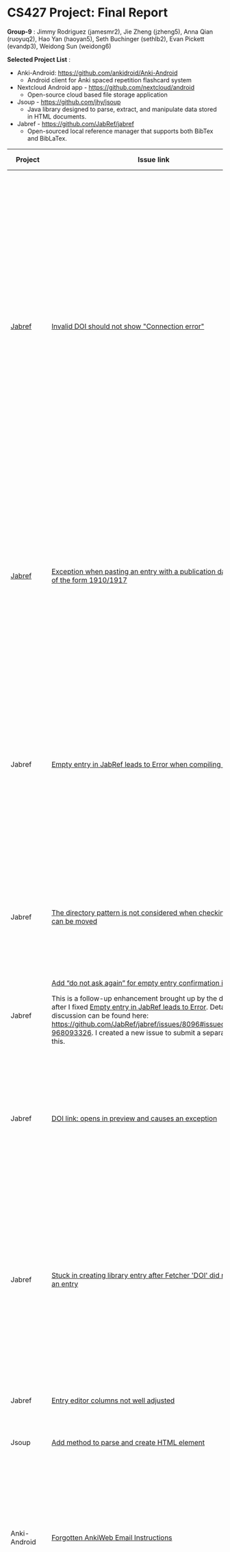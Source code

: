 # CS427 Project: Final Report

**Group-9** : Jimmy Rodriguez (jamesmr2), Jie Zheng (jzheng5), Anna Qian (ruoyuq2), Hao Yan (haoyan5), Seth Buchinger (sethlb2), Evan Pickett (evandp3), Weidong Sun (weidong6)

**Selected Project List** :

- Anki-Android: https://github.com/ankidroid/Anki-Android
    - Android client for Anki spaced repetition flashcard system
- Nextcloud Android app - https://github.com/nextcloud/android
    - Open-source cloud based file storage application
- Jsoup - https://github.com/jhy/jsoup
    - Java library designed to parse, extract, and manipulate data stored in HTML documents.
- Jabref - https://github.com/JabRef/jabref
    - Open-sourced local reference manager that supports both BibTex and BibLaTex.

| Project | Issue link | Pull request/commit link | Issue Status | Student(s) | Meaningful Javadoc Comments for Each added/modified Public Method | Actual time spent | Lines changed |
| --- | --- | --- | --- | --- | --- | --- | --- |
|[Jabref](https://github.com/JabRef/jabref) |[Invalid DOI should not show "Connection error"](https://github.com/JabRef/jabref/issues/8127) |https://github.com/JabRef/jabref/pull/8215/  |[PR](https://github.com/JabRef/jabref/pull/8215): submitted but got closed because another PR got selected. <p>[Issue](https://github.com/JabRef/jabref/issues/8127): closed. </p>|jzheng5 |Yes  <p>added Javadoc comment for the added public method: </p><p>removeScharDOI(String doiStr) </p>|3.5 weeks  <p>- 1.5 week studying contribution guide and trying to get Jabref running in IntelliJ IDEA’s internal build system on Linux 20.04 (failed and developers were not able to help), finally ends up running Jabref with gradle. </p><p>- 1 week studying the high-level code structure of the Jabref project </p><p>- 1 week reproducing the issue and coding up the solution. Also writing up parameterized JUnit Tests for the added methods  </p>|+50 <p>-1 </p>|
|[Jabref](https://github.com/JabRef/jabref) |[Exception when pasting an entry with a publication date-range of the form 1910/1917](https://github.com/JabRef/jabref/issues/7864) |https://github.com/JabRef/jabref/pull/8247/  |[PR](https://github.com/JabRef/jabref/pull/8247): submitted, waiting for reviewer’s reply about the requested change. |jzheng5 |Yes  <p>added Javadoc comment for each added/modified java method: </p><p>Date(TemporalAccessor date, TemporalAccessor endDate) </p><p>Optional<Date> parse(String dateString) </p>|2.5 weeks <p>- 1 week trying to getting familiar with all the code related to Date.java </p><p>- 1.5 week coding up the solutions, modifying the submission according to reviewer’s feedback, and writing up JUnit Test for the modified methods. </p>|+42 <p>-1 </p>|
|Jabref |[Empty entry in JabRef leads to Error when compiling in LaTex](https://github.com/JabRef/jabref/issues/8096) |https://github.com/JabRef/jabref/pull/8218  |PR merged. <p>Issue closed. </p>|ruoyuq2 |Yes. <p>Added Javadoc comment for the added public method: </p><p>hasEmptyEntries() in BibDatabaseContext.java </p><p>(I did not include the one line comment to mark the corresponding issue and cannot make changes since my PR has been merged. The professor confirmed on Campuswire that this is okay. Same for my added tests, and also for my 2nd issue) </p>|3 weeks (1 week compiling Jabref using IntelliJ IDEA’s internal build system, reproducing the issue and writing test scenario, 1 week getting familiar with JabRef code structure and developing implementation logic, and 1 week working with the developers to implement my solution) |+93 <p>-0 </p>|
|Jabref |[The directory pattern is not considered when checking if a file can be moved](https://github.com/JabRef/jabref/issues/7908) |https://github.com/JabRef/jabref/pull/8244/  |PR merged. <p>Issue closed. </p>|ruoyuq2 |N/A <p>There was no new public method added.  </p>|2 weeks (1 week reproducing the issue, writing test scenario, and implementing my solution, and 1 week working with the developers to improve my implementation) |+55 <p>-4 </p>|
|Jabref |[Add “do not ask again” for empty entry confirmation in Jabref](https://github.com/JabRef/jabref/issues/8296) <p>This is a follow-up enhancement brought up by the developers after I fixed [Empty entry in JabRef leads to Error](https://github.com/JabRef/jabref/issues/8096). Detailed discussion can be found here: https://github.com/JabRef/jabref/issues/8096#issuecomment-968093326. I created a new issue to submit a separate PR for this. </p>|https://github.com/JabRef/jabref/pull/8297  |PR submitted. Discussing with the developers about my implementation. |ruoyuq2 |Yes. <p>Added Javadoc comment for the method: showCustomButtonDialogWithOptOutAndWait() in DialogService.java. </p><p>There are some other getter and setter methods which the developers suggested not adding comments for.  </p>|1 week (understanding the additional request from the developers and developing my implementation)  |+100 <p>-9 </p>|
|Jabref |[DOI link: opens in preview and causes an exception](https://github.com/JabRef/jabref/issues/7706) |https://github.com/JabRef/jabref/pull/8255  |PR merged. Issue closed. |evandp3 |N/A <p>There was no new public method added.  </p>|3 weeks (1 week getting familiar with the fairly large project structure, 1 week setting up a local workspace which proved to be difficult, and the last week was implementation) |+28 <p>-0 </p>|
|Jabref |[Stuck in creating library entry after Fetcher 'DOI' did not find an entry](https://github.com/JabRef/jabref/issues/7870) |https://github.com/evanpickett/jabref/commit/7d0fd0cde1315677bb85c5963b44fb93dab7a8d7  |Was unable to submit a PR because someone else wrote a solution first. The issue is now closed. |evandp3 |Yes, added JavaDoc comments for the existing public method runFetcherWorker() |3 weeks (1 week spent trying to understand the underlying problem and potential solutions, another 2 weeks coding the solution and looking for ways to add additional features such as auto-filling the new entry pane. Ran out of time but was able to do what the Jabref author wanted in the solution) |+17 <p>-1 </p>|
|Jabref |[Entry editor columns not well adjusted](https://github.com/JabRef/jabref/issues/7986) |https://github.com/JabRef/jabref/pull/8232 |PR merged |weidong6 |Yes, <p>Added Javadoc comment for the added public class </p>|2 weeks |+95 <p>-59 </p>|
|Jsoup |[Add method to parse and create HTML element](https://github.com/jhy/jsoup/issues/1411) |https://github.com/jhy/jsoup/pull/1665 |PR submitted, pending on review |weidong6 |Yes, <p>Added Javadoc comment for the added public method </p>|2 weeks |+55 <p>-8 </p>|
|Anki-Android |[Forgotten AnkiWeb Email Instructions](https://github.com/ankidroid/Anki-Android/issues/5844) |https://github.com/ankidroid/Anki-Android/pull/9909/files |PR merged, Issue Closed |sethlb2 |N/A (no new public method) |4 weeks (2 week to familiarize myself with Android Studio and hardware emulator, 1 week to familiarize myself with application and contribution guidelines, and 1 week working with developers to implement solution) |+22 <p>-0 </p>|
|Anki-Android |[Expand crash report to note disk free/total reporting](https://github.com/ankidroid/Anki-Android/issues/9097) |https://github.com/sethbuchinger/Anki-Android/commit/904f941fba2e7096ed5918fdabbd44cc4e2782fc |After further investigation, it appears that the Application Crash Report for Android (ACRA) already has the functionality listed in the issue, so my method to write custom data to the ACRA report may not be needed.  However, the developers wanted me to double check the ACRA source code to understand how my method compares to the method they are using.  After analysis, ACRA is calling the same Android OS function (StatFs) to retrieve the storage information that I was utilizing.  Based on this assessment the issue may be able to be closed out, without a PR. |sethlb2 |N/A (no new public method) |2 weeks (1 week to familiarize myself with ACRA (Application Crash Report for Android)  and 1 week to develop a solution including discussion with core developers and deep dive into ACRA to understand how the library is querying storage space within the Android OS) |+52 <p>-19 </p>|
|NextCloud |https://github.com/nextcloud/android/issues/8660 |MISSING_INFO |PR submitted <p>Issue open </p>|jamesmr2 |N/A (no new public method) |4 weeks |+22 <p>-0 </p><p><sub><sup>(may be slightly inaccurate. I had to count by hand since my commit included upstream code that I didn’t write)</sup></sub> </p>| #had to hack the small text using <sub><sup> trick
|Anki-Android |https://github.com/ankidroid/Anki-Android/issues/7805 |https://github.com/ankidroid/Anki-Android/pull/9969 |PR submitted. <p>Expected to close soon as all specifications were met and test cases passed. </p>|jamesmr2 |N/A (no new public method) |2 weeks |+52 <p>-73 </p>|
|Jsoup |[Add Elements.before(Node) methods](https://github.com/jhy/jsoup/issues/953) |https://github.com/jhy/jsoup/pull/1674 |PR created <p>Pending review </p>|haoyan5 |Java doc added for Elements.before(Node), Elements.after(Node), <p>Elements.append(Node), </p><p>Elements.prepend(Node), </p>|3 weeks |+84 <p>-1 </p>|
|Jsoup |[Add containOwnWhole and matchOwnWhole method](https://github.com/jhy/jsoup/issues/1636) |https://github.com/yanok9812/jsoup/commit/8b9a8d88040368326a9a7e9a74202e47409821d3 |Implementation finished, developing tests cases. |haoyan5 |Java docs added for Element.ownWholeText() but not added for the other two public methods created to stay consistent with the project’s style |3 weeks |+77 <p>-0 </p>|
